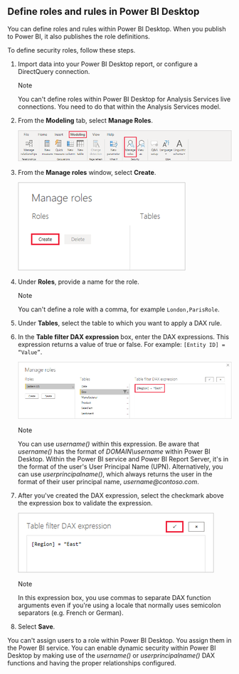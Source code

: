 ## Define roles and rules in Power BI Desktop

You can define roles and rules within Power BI Desktop. When you publish to Power BI, it also publishes the role definitions.

To define security roles, follow these steps.

1. Import data into your Power BI Desktop report, or configure a DirectQuery connection.

   > [!NOTE]
   > You can't define roles within Power BI Desktop for Analysis Services live connections. You need to do that within the Analysis Services model.

2. From the **Modeling** tab, select **Manage Roles**.

   ![Select Manage Roles](./media/rls-desktop-define-roles/powerbi-desktop-security.png)
3. From the **Manage roles** window, select **Create**.

   ![Select Create](./media/rls-desktop-define-roles/powerbi-desktop-security-create-role.png)
4. Under **Roles**, provide a name for the role.

    >[!NOTE]
    >You can't define a role with a comma, for example `London,ParisRole`.

5. Under **Tables**, select the table to which you want to apply a DAX rule.

6. In the **Table filter DAX expression** box, enter the DAX expressions. This expression returns a value of true or false. For example: ```[Entity ID] = “Value”```.

   ![Manage roles window](./media/rls-desktop-define-roles/powerbi-desktop-security-create-rule.png)

   > [!NOTE]
   > You can use *username()* within this expression. Be aware that *username()* has the format of *DOMAIN\username* within Power BI Desktop. Within the Power BI service and Power BI Report Server, it's in the format of the user's User Principal Name (UPN). Alternatively, you can use *userprincipalname()*, which always returns the user in the format of their user principal name, *username\@contoso.com*.

7. After you've created the DAX expression, select the checkmark above the expression box to validate the expression.

   ![Validate DAX expression](./media/rls-desktop-define-roles/powerbi-desktop-security-validate-dax.png)

   > [!NOTE]
   > In this expression box, you use commas to separate DAX function arguments even if you're using a locale that normally uses semicolon separators (e.g. French or German).

8. Select **Save**.

You can't assign users to a role within Power BI Desktop. You assign them in the Power BI service. You can enable dynamic security within Power BI Desktop by making use of the *username()* or *userprincipalname()* DAX functions and having the proper relationships configured. 
